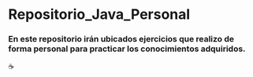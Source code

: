 # Repositorio_Java_Personal

### En este repositorio irán ubicados ejercicios que realizo de forma personal para practicar los conocimientos adquiridos.

☕
